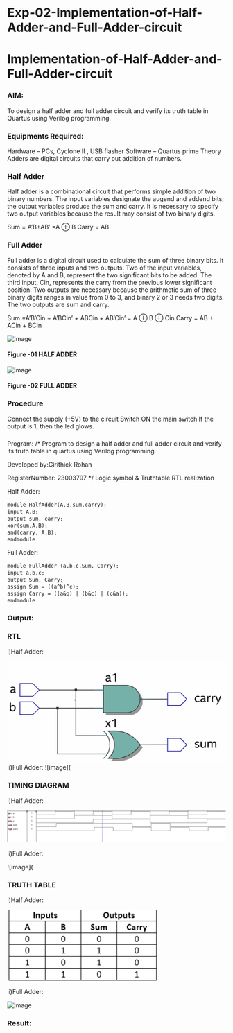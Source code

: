 # Exp-02-Implementation-of-Half-Adder-and-Full-Adder-circuit

# Implementation-of-Half-Adder-and-Full-Adder-circuit
### AIM:
To design a half adder and full adder circuit and verify its truth table in Quartus using Verilog programming.

### Equipments Required:
Hardware – PCs, Cyclone II , USB flasher
Software – Quartus prime
Theory
Adders are digital circuits that carry out addition of numbers.

### Half Adder
Half adder is a combinational circuit that performs simple addition of two binary numbers. The input variables designate the augend and addend bits; the output variables produce the sum and carry. It is necessary to specify two output variables because the result may consist of two binary digits.

Sum = A’B+AB’ =A ⊕ B Carry = AB

### Full Adder
Full adder is a digital circuit used to calculate the sum of three binary bits. It consists of three inputs and two outputs. Two of the input variables, denoted by A and B, represent the two significant bits to be added. The third input, Cin, represents the carry from the previous lower significant position. Two outputs are necessary because the arithmetic sum of three binary digits ranges in value from 0 to 3, and binary 2 or 3 needs two digits. The two outputs are sum and carry.

Sum =A’B’Cin + A’BCin’ + ABCin + AB’Cin’ = A ⊕ B ⊕ Cin Carry = AB + ACin + BCin

 ![image](https://user-images.githubusercontent.com/36288975/163552156-a13e5a56-c638-4110-97d9-8896907c8d25.png)

#### Figure -01 HALF ADDER 


![image](https://user-images.githubusercontent.com/36288975/163552057-b3547877-6d07-45b4-b7e0-bcfebfad9e1d.png)

#### Figure -02 FULL ADDER 

### Procedure

Connect the supply (+5V) to the circuit
Switch ON the main switch
If the output is 1, then the led glows.
### 
Program:
/*
Program to design a half adder and full adder circuit and verify its truth table in quartus using Verilog programming.

Developed by:Girithick Rohan 

RegisterNumber:  23003797
*/
Logic symbol & Truthtable
RTL realization

Half Adder:
```
module HalfAdder(A,B,sum,carry);
input A,B;
output sum, carry;
xor(sum,A,B);
and(carry, A,B);
endmodule
```
Full Adder:
```
module FullAdder (a,b,c,Sum, Carry);
input a,b,c;
output Sum, Carry;
assign Sum = ((a^b)^c);
assign Carry = ((a&b) | (b&c) | (c&a));
endmodule
```
### Output:
### RTL

i)Half Adder:

![image](https://raw.githubusercontent.com/Girithickrohan/Exp-02-Implementation-of-Half-Adder-and-Full-Adder-circuit/main/ha1.png)
ii)Full Adder:
![image](

### TIMING DIAGRAM

i)Half Adder:

![image](https://raw.githubusercontent.com/Girithickrohan/Exp-02-Implementation-of-Half-Adder-and-Full-Adder-circuit/main/ha2.png)

ii)Full Adder:

![image](

### TRUTH TABLE 
i)Half Adder:

![image](https://raw.githubusercontent.com/Girithickrohan/Exp-02-Implementation-of-Half-Adder-and-Full-Adder-circuit/main/ha.png)

ii)Full Adder:

![image]()

### Result:
